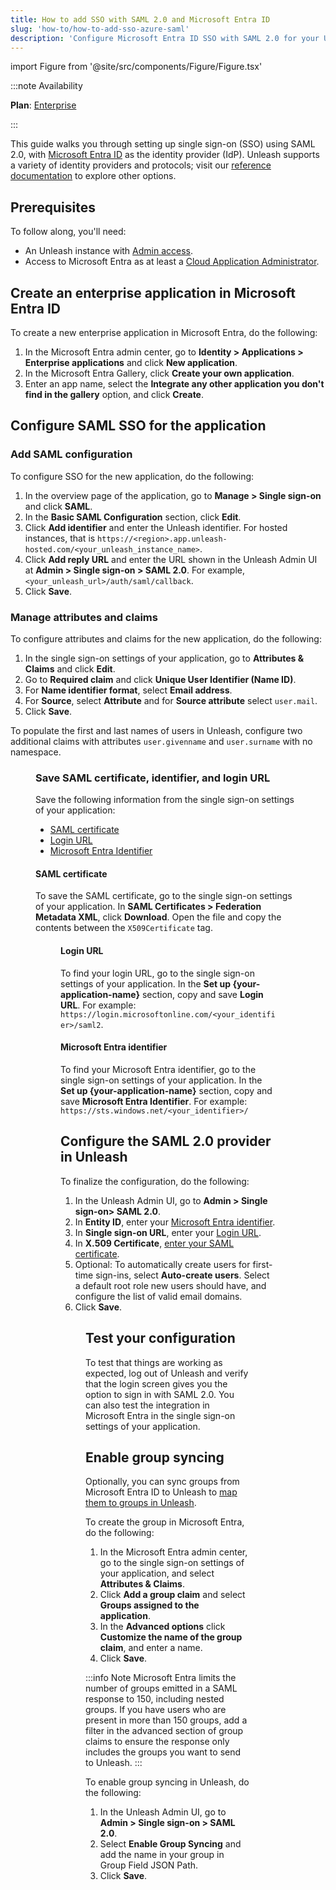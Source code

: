 ```yaml
---
title: How to add SSO with SAML 2.0 and Microsoft Entra ID
slug: 'how-to/how-to-add-sso-azure-saml'
description: 'Configure Microsoft Entra ID SSO with SAML 2.0 for your Unleash instance.'
---
```


import Figure from '@site/src/components/Figure/Figure.tsx'

:::note Availability

**Plan**: [Enterprise](https://www.getunleash.io/pricing)

:::

This guide walks you through setting up single sign-on (SSO) using SAML 2.0, with [Microsoft Entra ID](https://www.microsoft.com/en-us/security/business/identity-access/microsoft-entra-id) as the identity provider (IdP). Unleash supports a variety of identity providers and protocols; visit our [reference documentation](../reference/sso.md) to explore other options.

## Prerequisites

To follow along, you'll need:

- An Unleash instance with [Admin access](../reference/rbac.md).
- Access to Microsoft Entra as at least a [Cloud Application Administrator](https://learn.microsoft.com/en-us/entra/identity/role-based-access-control/permissions-reference#cloud-application-administrator).

## Create an enterprise application in Microsoft Entra ID

To create a new enterprise application in Microsoft Entra, do the following:
1. In the Microsoft Entra admin center, go to **Identity > Applications > Enterprise applications** and click **New application**.
2. In the Microsoft Entra Gallery, click **Create your own application**.
3. Enter an app name, select the **Integrate any other application you don't find in the gallery** option, and click **Create**.

## Configure SAML SSO for the application

### Add SAML configuration

To configure SSO for the new application, do the following:
1. In the overview page of the application, go to **Manage > Single sign-on** and click **SAML**.
2. In the **Basic SAML Configuration** section, click **Edit**.
3. Click **Add identifier** and enter the Unleash identifier. For hosted instances, that is `https://<region>.app.unleash-hosted.com/<your_unleash_instance_name>`.
4. Click **Add reply URL** and enter the URL shown in the Unleash Admin UI at **Admin > Single sign-on > SAML 2.0**. For example, `<your_unleash_url>/auth/saml/callback`.
5. Click **Save**.

### Manage attributes and claims

To configure attributes and claims for the new application, do the following:
1. In the single sign-on settings of your application, go to **Attributes & Claims** and click **Edit**.
2. Go to **Required claim** and click **Unique User Identifier (Name ID)**.
3. For **Name identifier format**, select **Email address**.
4. For **Source**, select **Attribute** and for **Source attribute** select `user.mail`.
5. Click **Save**.

To populate the first and last names of users in Unleash, configure two additional claims with attributes `user.givenname` and `user.surname` with no namespace.

<Figure caption="Edit the SAML configuration in Microsoft Entra admin center." img="/img/microsoft-entra-claims.png" />


### Save SAML certificate, identifier, and login URL

Save the following information from the single sign-on settings of your application:
- [SAML certificate](#saml-certificate)
- [Login URL](#login-url)
- [Microsoft Entra Identifier](#microsoft-entra-identifier)

#### SAML certificate
To save the SAML certificate, go to the single sign-on settings of your application. In **SAML Certificates > Federation Metadata XML**, click **Download**. Open the file and copy the contents between the `X509Certificate` tag. 

<Figure caption="Save the X509 Certificate from the SAML certificate XML file. The example has been redacted." img="/img/x509cert.png" />

#### Login URL
To find your login URL, go to the single sign-on settings of your application. In the **Set up {your-application-name}** section, copy and save **Login URL**. For example: `https://login.microsoftonline.com/<your_identifier>/saml2`.

#### Microsoft Entra identifier

To find your Microsoft Entra identifier, go to the single sign-on settings of your application. In the **Set up {your-application-name}** section, copy and save **Microsoft Entra Identifier**. For example: `https://sts.windows.net/<your_identifier>/`


## Configure the SAML 2.0 provider in Unleash

To finalize the configuration, do the following:

1. In the Unleash Admin UI, go to **Admin > Single sign-on> SAML 2.0**.
2. In **Entity ID**, enter your [Microsoft Entra identifier](#microsoft-entra-identifier).
3. In **Single sign-on URL**, enter your [Login URL](#login-url).
4. In **X.509 Certificate**, [enter your SAML certificate](#saml-certificate).
5. Optional: To automatically create users for first-time sign-ins, select **Auto-create users**. Select a default root role new users should have, and configure the list of valid email domains.
6. Click **Save**.

<Figure caption="Configure SAML 2.0 in Unleash." img="/img/saml2.0.png" />

## Test your configuration

To test that things are working as expected, log out of Unleash and verify that the login screen gives you the option to sign in with SAML 2.0. You can also test the integration in Microsoft Entra in the single sign-on settings of your application.

## Enable group syncing

Optionally, you can sync groups from Microsoft Entra ID to Unleash to [map them to groups in Unleash](./how-to-set-up-group-sso-sync.md).

To create the group in Microsoft Entra, do the following:
1. In the Microsoft Entra admin center, go to the single sign-on settings of your application, and select **Attributes & Claims**.
2. Click **Add a group claim** and select **Groups assigned to the application**.
3. In the **Advanced options** click **Customize the name of the group claim**, and enter a name.
4. Click **Save**.

:::info Note
Microsoft Entra limits the number of groups emitted in a SAML response to 150, including nested groups. If you have users who are present in more than 150 groups, add a filter in the advanced section of group claims to ensure the response only includes the groups you want to send to Unleash.
:::

To enable group syncing in Unleash, do the following:
1. In the Unleash Admin UI, go to **Admin > Single sign-on > SAML 2.0**.
2. Select **Enable Group Syncing** and add the name in your group in Group Field JSON Path.
3. Click **Save**.